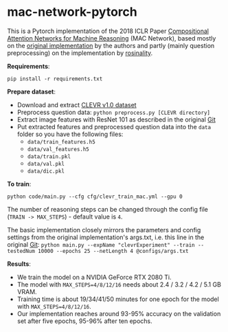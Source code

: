 # mac-network-pytorch

This is a Pytorch implementation of the 2018 ICLR Paper [Compositional Attention Networks for Machine Reasoning](https://arxiv.org/abs/1803.03067) (MAC Network), based mostly on the [original implementation](https://github.com/stanfordnlp/mac-network) by the authors and partly (mainly question preprocessing) on the implementation by [rosinality](https://github.com/rosinality/mac-network-pytorch).

**Requirements**:
```
pip install -r requirements.txt
```

**Prepare dataset**:
- Download and extract [CLEVR v1.0 dataset](http://cs.stanford.edu/people/jcjohns/clevr/)
- Preprocess question data:  `python preprocess.py [CLEVR directory]`
- Extract image features with ResNet 101 as described in the original [Git](https://github.com/stanfordnlp/mac-network#feature-extraction)
- Put extracted features and preprocessed question data into the `data` folder so you have the following files:
    - `data/train_features.h5`
    - `data/val_features.h5`
    - `data/train.pkl`
    - `data/val.pkl`
    - `data/dic.pkl`

**To train**:
```
python code/main.py --cfg cfg/clevr_train_mac.yml --gpu 0
```
The number of reasoning steps can be changed through the config file (`TRAIN -> MAX_STEPS`) - default value is `4`.

The basic implementation closely mirrors the parameters and config settings from the original implementation's args.txt, i.e. this line in the original [Git](https://github.com/stanfordnlp/mac-network#model-variants): `python main.py --expName "clevrExperiment" --train --testedNum 10000 --epochs 25 --netLength 4 @configs/args.txt`

**Results**:
- We train the model on a NVIDIA GeForce RTX 2080 Ti.
- The model with `MAX_STEPS=4/8/12/16` needs about 2.4 / 3.2 / 4.2 / 5.1 GB VRAM.
- Training time is about 19/34/41/50 minutes for one epoch for the model with `MAX_STEPS=4/8/12/16`.
- Our implementation reaches around 93-95% accuracy on the validation set after five epochs, 95-96% after ten epochs.
